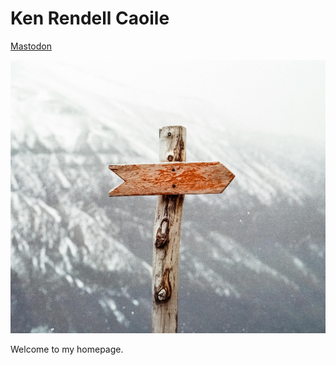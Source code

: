 # Ken Rendell Caoile

<a rel="me" href="https://hachyderm.io/@kenrendell">Mastodon</a>

<img src="main/media/profile-picture.jpg" class="float-left rounded-xl w-48 h-48 mr-2" />

Welcome to my homepage.
